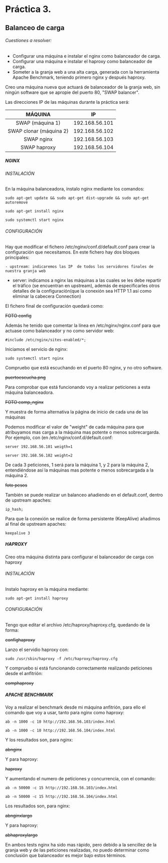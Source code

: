 # Práctica 3. 

## Balanceo de carga

###### Cuestiones a resolver:

 - Configurar una máquina e instalar el nginx como balanceador de carga.
 - Configurar una máquina e instalar el haproxy como balanceador de carga.
 - Someter a la granja web a una alta carga, generada con la herramienta Apache Benchmark, teniendo primero nginx y después haproxy.

Creo una máquina nueva que actuará de balanceador de la granja web, sin ningún software que se apropie del puerto 80, "SWAP balancer".

Las direcciones IP de las máquinas durante la práctica será:

|         MÁQUINA         |       IP       |
| :---------------------: | :------------: |
|    SWAP (máquina 1)     | 192.168.56.101 |
| SWAP clonar (máquina 2) | 192.168.56.102 |
|       SWAP nginx        | 192.168.56.103 |
|      SWAP haproxy       | 192.168.56.104 |

##### NGINX

###### INSTALACIÓN

En la máquina balanceadora, instalo nginx mediante los comandos:

`sudo apt-get update && sudo apt-get dist-upgrade && sudo apt-get autoremove`

`sudo apt-get install nginx`

`sudo systemctl start nginx`

###### CONFIGURACIÓN

Hay que modificar el fichero /etc/nginx/conf.d/default.conf para crear la configuración que necesitamos. En este fichero hay dos bloques principales:

	- upstream: indicaremos las IP  de todos los servidores finales de nuestra granja web
- server: indicamos a nginx las máquinas a las cuales se les debe repartir el tráfico (se encuentran en upstream), además de especificarles otros detalles de la configuración(que la conexión sea HTTP 1.1 así como eliminar la cabecera Connection)

El fichero final de configuración quedará como:

~~FOTO config~~

Además he tenido que comentar la línea en /etc/nginx/nginx.conf para que actuase como balanceador y no como servidor web:

`#include /etc/nginx/sites-enabled/*;`

Iniciamos el servicio de nginx:

`sudo systemctl start nginx`

Compruebo que está escuchando en el puerto 80 nginx, y no otro software.

~~puertoescucha.png~~

Para comprobar que está funcionando voy a realizar peticiones a esta máquina balanceadora.

~~FOTO comp_nginx~~

Y muestra de forma alternativa la página de inicio de cada una de las máquinas

Podemos modificar el valor de "weight" de cada máquina para que atribuyamos mas carga a la máquina mas potente o menos sobrecargarda. Por ejemplo, con (en /etc/nginx/conf.d/default.conf:

`server 192.168.56.101 weigth=1`

`server 192.168.56.102 weight=2`

De cada 3 peticiones, 1 será para la máquina 1, y 2 para la máquina 2, entendiéndose así la máquinas mas potente o menos sobrecargada a la máquina 2.

~~foto pesos~~

También se puede realizar un balanceo añadiendo en el default.conf, dentro de upstream apaches:

`ip_hash;`

Para que la conexión se realice de forma persistente (KeepAlive) añadimos al final de upstream apaches:

`keepalive 3`

##### HAPROXY

Creo otra máquina distinta para configurar el balanceador de carga con haproxy

###### INSTALACIÓN

Instalo haproxy en la máquina mediante:

`sudo apt-get install haproxy`

###### CONFIGURACIÓN

Tengo que editar el archivo /etc/haproxy/haproxy.cfg, quedando de la forma:

~~confighaproxy~~

Lanzo el servidio haproxy con:

`sudo /usr/sbin/haproxy -f /etc/haproxy/haproxy.cfg`

Y compruebo si está funcionando correctamente realizando peticiones desde el anfitrión:

~~comphaproxy~~

##### APACHE BENCHMARK

Voy a realizar el benchmark desde mi máquina anfitrión, para ello el comando que voy a usar, tanto para nginx como haproxy:

`ab -n 1000 -c 10 http://192.168.56.103/index.html`

`ab -n 1000 -c 10 http://192.168.56.104/index.html`

Y los resultados son, para nginx:

~~abnginx~~

Y para haproxy:

~~haproxy~~

Y aumentando el numero de peticiones y concurrencia, con el comando:

`ab -n 50000 -c 15 http://192.168.56.103/index.html`

`ab -n 50000 -c 15 http://192.168.56.104/index.html`

Los resultados son, para nginx:

~~abnginxlargo~~

Y para haproxy:

~~abhaproxylargo~~

En ambos tests nginx ha sido mas rápido, pero debido a la sencillez de la granja web y de las peticiones realizadas, no puedo determinar como conclusión que balanceador es mejor bajo estos términos.